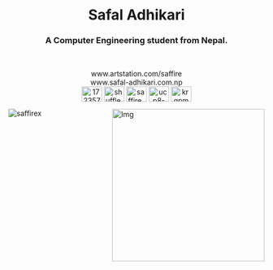 

<h1 align="center">Safal Adhikari</h1>
<h3 align="center">A Computer Engineering student from Nepal.</h3> <br>




<p align="center">
www.artstation.com/saffire <br>
www.safal-adhikari.com.np <br>
<a href="https://stackoverflow.com/users/17235769/saffirex" target="blank"><img align="center" src="https://raw.githubusercontent.com/rahuldkjain/github-profile-readme-generator/master/src/images/icons/Social/stack-overflow.svg" alt="17235769/saffirex" height="30" width="40" /></a>
<a href="https://fb.com/shuffle.5afal" target="blank"><img align="center" src="https://raw.githubusercontent.com/rahuldkjain/github-profile-readme-generator/master/src/images/icons/Social/facebook.svg" alt="shuffle.5afal" height="30" width="40" /></a>
<a href="https://instagram.com/saffire_x" target="blank"><img align="center" src="https://raw.githubusercontent.com/rahuldkjain/github-profile-readme-generator/master/src/images/icons/Social/instagram.svg" alt="saffire_x" height="30" width="40" /></a>
<a href="https://www.youtube.com/c/ucp8-jzadkx_n659kl9mxdvq" target="blank"><img align="center" src="https://raw.githubusercontent.com/rahuldkjain/github-profile-readme-generator/master/src/images/icons/Social/youtube.svg" alt="ucp8-jzadkx_n659kl9mxdvq" height="30" width="40" /></a>
<a href="https://discord.gg/krqpmGTak4" target="blank"><img align="center" src="https://raw.githubusercontent.com/rahuldkjain/github-profile-readme-generator/master/src/images/icons/Social/discord.svg" alt="krqpmGTak4" height="30" width="40" /></a>



</p>


<img align="center" src="https://github-readme-stats.vercel.app/api/top-langs?username=saffirex&show_icons=true&locale=en&layout=compact" alt="saffirex" />
<img align="right" alt="Img" width="300" src="https://media.giphy.com/media/6KKab1ydLq1uU/giphy.gif">

